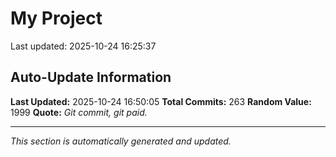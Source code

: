 # My Project


Last updated: 2025-10-24 16:25:37







































































































































































































































































## Auto-Update Information

**Last Updated:** 2025-10-24 16:50:05
**Total Commits:** 263
**Random Value:** 1999
**Quote:** _Git commit, git paid._

---
_This section is automatically generated and updated._